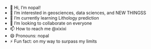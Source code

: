 - 👋 Hi, I’m nopal!
- 👀 I’m interested in geosciences, data sciences, and NEW THINGSS
- 🌱 I’m currently learning Lithology prediction
- 💞️ I’m looking to collaborate on everyone
- 📫 How to reach me @xixixi
- 😄 Pronouns: nopal
- ⚡ Fun fact: on my way to surpass my limits

<!---
callicre/callicre is a ✨ special ✨ repository because its `README.md` (this file) appears on your GitHub profile.
You can click the Preview link to take a look at your changes.
--->
